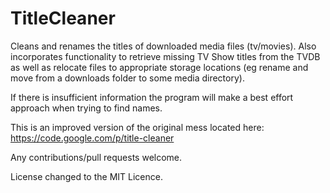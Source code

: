 TitleCleaner
============

Cleans and renames the titles of downloaded media files (tv/movies).
Also incorporates functionality to retrieve missing TV Show titles from the TVDB as well as relocate files to appropriate storage locations (eg rename and move from a downloads folder to some media directory).

If there is insufficient information the program will make a best effort approach when trying to find names.

This is an improved version of the original mess located here:
https://code.google.com/p/title-cleaner

Any contributions/pull requests welcome.

License changed to the MIT Licence.
